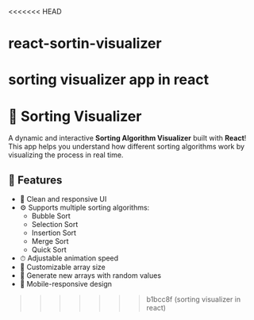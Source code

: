 <<<<<<< HEAD
# react-sortin-visualizer
sorting visualizer app in react
=======
# 🧠 Sorting Visualizer

A dynamic and interactive **Sorting Algorithm Visualizer** built with **React**!  
This app helps you understand how different sorting algorithms work by visualizing the process in real time.

## 🚀 Features

- 🎨 Clean and responsive UI
- ⚙️ Supports multiple sorting algorithms:
  - Bubble Sort
  - Selection Sort
  - Insertion Sort
  - Merge Sort
  - Quick Sort
- ⏱ Adjustable animation speed
- 🔢 Customizable array size
- 🔄 Generate new arrays with random values
- 📱 Mobile-responsive design

>>>>>>> b1bcc8f (sorting visualizer in react)
